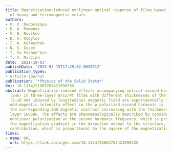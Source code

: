 ```yaml
---
title: Magnetization-induced nonlinear optical response of films based on nanolayers
  of heavy and ferromagnetic metals
authors:
- V. V. Radovskaya
- E. A. Mamonov
- V. B. Novikov
- D. A. Kopylov
- I. A. Kolmychek
- N. S. Gusev
- I. Yu Pashen’kin
- T. V. Murzina
date: '2021-10-01'
publishDate: '2025-03-15T17:29:02.003591Z'
publication_types:
- article-journal
publication: '*Physics of the Solid State*'
doi: 10.1134/S106378342109033X
abstract: Magnetization-induced effects accompanying optical second harmonic generation
  (SHG) in three-layer W/Co/Pt films with different thicknesses of the cobalt layer
  (2–10 nm) induced by longitudinal magnetic field are experimentally studied. An
  odd-magnetic intensity effect in the p polarized second harmonic is found, with
  the corresponding SHG magnetic contrast increasing with the thickness of the Co
  layer SHGSHG. The effects are phenomenologically described by considering the bulk
  nonlinear polarization at the second harmonic frequency, which is proportional to
  the magnetization gradient in the direction normal to the structure, and the interface
  contribution, which is proportional to the square of the magnetization of the films.
links:
- name: URL
  url: https://link.springer.com/10.1134/S106378342109033X
---
```

